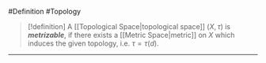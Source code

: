 #Definition #Topology 

> [!definition]
> A [[Topological Space|topological space]] $(X,\tau)$ is ***metrizable***, if there exists a [[Metric Space|metric]] on $X$ which induces the given topology, i.e. $\tau=\tau(d)$.
---
